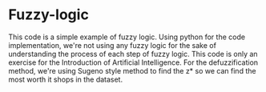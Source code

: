 # Fuzzy-logic
This code is a simple example of fuzzy logic. Using python for the code implementation, we're not using any fuzzy logic for the sake of understanding the process of each step of fuzzy logic. This code is only an exercise for the Introduction of Artificial Intelligence. For the defuzzification method, we're using Sugeno style method to find the z* so we can find the most worth it shops in the dataset.
